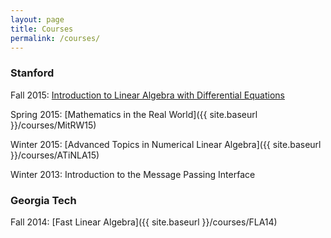 ```yaml
---
layout: page
title: Courses
permalink: /courses/
---
```


### Stanford

Fall 2015: [Introduction to Linear Algebra with Differential Equations](http://web.stanford.edu/class/math53/)

Spring 2015: [Mathematics in the Real World]({{ site.baseurl }}/courses/MitRW15)

Winter 2015: [Advanced Topics in Numerical Linear Algebra]({{ site.baseurl }}/courses/ATiNLA15)

Winter 2013: Introduction to the Message Passing Interface

### Georgia Tech
Fall 2014: [Fast Linear Algebra]({{ site.baseurl }}/courses/FLA14)
